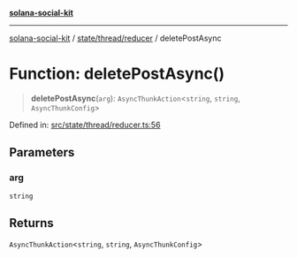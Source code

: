 [**solana-social-kit**](../../../../README.md)

***

[solana-social-kit](../../../../README.md) / [state/thread/reducer](../README.md) / deletePostAsync

# Function: deletePostAsync()

> **deletePostAsync**(`arg`): `AsyncThunkAction`\<`string`, `string`, `AsyncThunkConfig`\>

Defined in: [src/state/thread/reducer.ts:56](https://github.com/SendArcade/solana-social-starter/blob/98f94bb63d3814df24512365f6ae706d273e698f/src/state/thread/reducer.ts#L56)

## Parameters

### arg

`string`

## Returns

`AsyncThunkAction`\<`string`, `string`, `AsyncThunkConfig`\>
